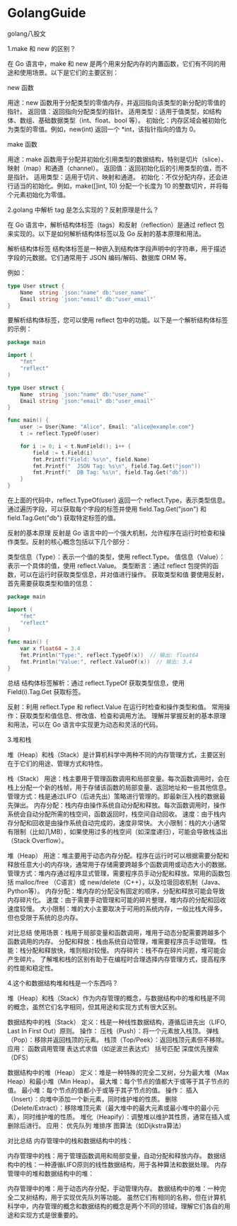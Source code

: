 # GolangGuide
golang八股文

1.make 和 new 的区别？

在 Go 语言中，make 和 new 是两个用来分配内存的内置函数，它们有不同的用途和使用场景。以下是它们的主要区别：

new 函数

用途：new 函数用于分配类型的零值内存，并返回指向该类型的新分配的零值的指针。
返回值：返回指向分配类型的指针。
适用类型：适用于值类型，如结构体、数组、基础数据类型（int、float、bool 等）。
初始化：内存区域会被初始化为类型的零值。例如，new(int) 返回一个 *int，该指针指向的值为 0。

make 函数

用途：make 函数用于分配并初始化引用类型的数据结构，特别是切片（slice）、映射（map）和通道（channel）。
返回值：返回初始化后的引用类型的值，而不是指针。
适用类型：适用于切片、映射和通道。
初始化：不仅分配内存，还会进行适当的初始化。例如，make([]int, 10) 分配一个长度为 10 的整数切片，并将每个元素初始化为零值。

2.golang 中解析 tag 是怎么实现的？反射原理是什么？

在 Go 语言中，解析结构体标签（tags）和反射（reflection）是通过 reflect 包来实现的。以下是如何解析结构体标签以及 Go 反射的基本原理和用法。

解析结构体标签
结构体标签是一种嵌入到结构体字段声明中的字符串，用于描述字段的元数据。它们通常用于 JSON 编码/解码、数据库 ORM 等。

例如：
```go
type User struct {
    Name  string `json:"name" db:"user_name"`
    Email string `json:"email" db:"user_email"`
}
```

要解析结构体标签，您可以使用 reflect 包中的功能。以下是一个解析结构体标签的示例：

```go
package main

import (
    "fmt"
    "reflect"
)

type User struct {
    Name  string `json:"name" db:"user_name"`
    Email string `json:"email" db:"user_email"`
}

func main() {
    user := User{Name: "Alice", Email: "alice@example.com"}
    t := reflect.TypeOf(user)

    for i := 0; i < t.NumField(); i++ {
        field := t.Field(i)
        fmt.Printf("Field: %s\n", field.Name)
        fmt.Printf("  JSON Tag: %s\n", field.Tag.Get("json"))
        fmt.Printf("  DB Tag: %s\n", field.Tag.Get("db"))
    }
}

```

在上面的代码中，reflect.TypeOf(user) 返回一个 reflect.Type，表示类型信息。通过遍历字段，可以获取每个字段的标签并使用 field.Tag.Get("json") 和 field.Tag.Get("db") 获取特定标签的值。

反射的基本原理
反射是 Go 语言中的一个强大机制，允许程序在运行时检查和操作类型。反射的核心概念包括以下几个部分：

类型信息（Type）：表示一个值的类型，使用 reflect.Type。
值信息（Value）：表示一个具体的值，使用 reflect.Value。
类型断言：通过 reflect 包提供的函数，可以在运行时获取类型信息，并对值进行操作。
获取类型和值
要使用反射，首先需要获取类型和值的信息：

```go
package main

import (
    "fmt"
    "reflect"
)

func main() {
    var x float64 = 3.4
    fmt.Println("Type:", reflect.TypeOf(x))  // 输出: float64
    fmt.Println("Value:", reflect.ValueOf(x))  // 输出: 3.4
}


```

总结
结构体标签解析：通过 reflect.TypeOf 获取类型信息，使用 Field(i).Tag.Get 获取标签。

反射：利用 reflect.Type 和 reflect.Value 在运行时检查和操作类型和值。
常用操作：获取类型和值信息、修改值、检查和调用方法。
理解并掌握反射的基本原理和用法，可以在 Go 语言中实现更为动态和灵活的代码。

3.堆和栈

堆（Heap）和栈（Stack）是计算机科学中两种不同的内存管理方式，主要区别在于它们的用途、管理方式和特性。

栈（Stack）
用途：栈主要用于管理函数调用和局部变量。每次函数调用时，会在栈上分配一个新的栈帧，用于存储该函数的局部变量、返回地址和一些其他信息。
管理方式：栈是通过LIFO（后进先出）策略进行管理的。即最新压入栈的数据最先弹出。
内存分配：栈内存由操作系统自动分配和释放。每次函数调用时，操作系统会自动分配所需的栈空间，函数返回时，栈空间自动回收。
速度：由于栈内存分配和回收是由操作系统自动完成的，速度非常快。
大小限制：栈的大小通常有限制（比如几MB），如果使用过多的栈空间（如深度递归），可能会导致栈溢出（Stack Overflow）。

堆（Heap）
用途：堆主要用于动态内存分配。程序在运行时可以根据需要分配和释放任意大小的内存块，通常用于存储需要跨越多个函数调用或动态大小的数据。
管理方式：堆内存通过程序显式管理，需要程序员手动分配和释放。常用的函数包括 malloc/free （C语言）或 new/delete（C++），以及垃圾回收机制（Java、Python等）。
内存分配：堆内存的分配没有固定的顺序，分配和释放可能会导致内存碎片化。
速度：由于需要手动管理和可能的碎片整理，堆内存的分配和回收速度较慢。
大小限制：堆的大小主要取决于可用的系统内存，一般比栈大得多，但也受限于系统的总内存。

对比总结
使用场景：栈用于局部变量和函数调用，堆用于动态分配需要跨越多个函数调用的内存。
分配和释放：栈由系统自动管理，堆需要程序员手动管理。
性能：栈分配和释放快，堆则相对较慢。
内存碎片：栈不存在碎片问题，堆可能会产生碎片。
了解堆和栈的区别有助于在编程时合理选择内存管理方式，提高程序的性能和稳定性。

4.这个和数据结构堆和栈是一个东西吗？

堆（Heap）和栈（Stack）作为内存管理的概念，与数据结构中的堆和栈是不同的概念，虽然它们名字相同，但其用途和实现方式有很大区别。

数据结构中的栈（Stack）
定义：栈是一种线性数据结构，遵循后进先出（LIFO, Last In First Out）原则。
操作：
压栈（Push）：将一个元素放入栈顶。
弹栈（Pop）：移除并返回栈顶的元素。
栈顶（Top/Peek）：返回栈顶元素但不移除。
应用：
函数调用管理
表达式求值（如逆波兰表达式）
括号匹配
深度优先搜索（DFS）

数据结构中的堆（Heap）
定义：堆是一种特殊的完全二叉树，分为最大堆（Max Heap）和最小堆（Min Heap）。
最大堆：每个节点的值都大于或等于其子节点的值。
最小堆：每个节点的值都小于或等于其子节点的值。
操作：
插入（Insert）：向堆中添加一个新元素，同时维护堆的性质。
删除（Delete/Extract）：移除堆顶元素（最大堆中的最大元素或最小堆中的最小元素），同时维护堆的性质。
堆化（Heapify）：调整堆以维护其性质，通常在插入或删除后进行。
应用：
优先队列
堆排序
图算法（如Dijkstra算法）

对比总结
内存管理中的栈和数据结构中的栈：

内存管理中的栈：用于管理函数调用和局部变量，自动分配和释放内存。
数据结构中的栈：一种遵循LIFO原则的线性数据结构，用于各种算法和数据处理。
内存管理中的堆和数据结构中的堆：

内存管理中的堆：用于动态内存分配，手动管理内存。
数据结构中的堆：一种完全二叉树结构，用于实现优先队列等功能。
虽然它们有相同的名称，但在计算机科学中，内存管理的概念和数据结构的概念是两个不同的领域，理解它们各自的用途和实现方式是很重要的。
